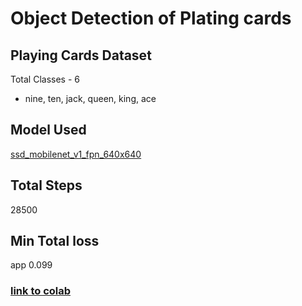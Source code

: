 # Object Detection of  Plating cards

## Playing Cards Dataset
Total Classes - 6
- nine, ten, jack, queen, king, ace

## Model Used 
[ssd_mobilenet_v1_fpn_640x640](http://download.tensorflow.org/models/object_detection/tf2/20200711/ssd_mobilenet_v1_fpn_640x640_coco17_tpu-8.tar.gz)

## Total Steps
28500

## Min Total loss
app 0.099

### [link to colab](https://colab.research.google.com/drive/1dE2MJoA3esRgOi746JQehAnk-j2XzUi8?authuser=1#scrollTo=tbtevYjKnXYe)
